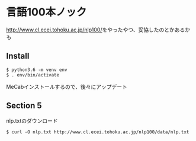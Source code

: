 # 言語100本ノック

<http://www.cl.ecei.tohoku.ac.jp/nlp100/>をやったやつ、妥協したのとかあるかも

## Install

    $ python3.6 -m venv env
    $ . env/bin/activate

MeCabインストールするので、後々にアップデート

## Section 5

nlp.txtのダウンロード

    $ curl -O nlp.txt http://www.cl.ecei.tohoku.ac.jp/nlp100/data/nlp.txt

